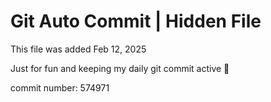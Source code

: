 # Git Auto Commit | Hidden File

This file was added Feb 12, 2025

Just for fun and keeping my daily git commit active 🤪

commit number: 574971
